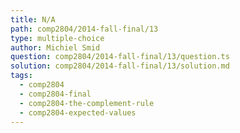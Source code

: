 ```yaml
---
title: N/A
path: comp2804/2014-fall-final/13
type: multiple-choice
author: Michiel Smid
question: comp2804/2014-fall-final/13/question.ts
solution: comp2804/2014-fall-final/13/solution.md
tags:
  - comp2804
  - comp2804-final
  - comp2804-the-complement-rule
  - comp2804-expected-values
---
```


